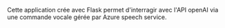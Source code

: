 Cette application crée avec Flask permet d'interragir avec l'API openAI via une commande vocale gérée par Azure speech service. 